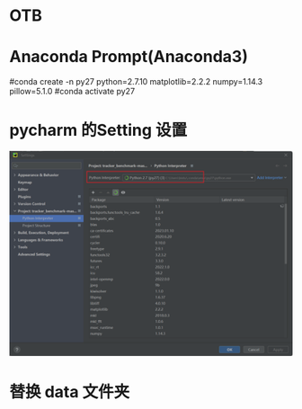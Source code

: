 # OTB
# Anaconda Prompt(Anaconda3)

#conda create -n py27 python=2.7.10 matplotlib=2.2.2 numpy=1.14.3 pillow=5.1.0
#conda activate py27

# pycharm 的Setting 设置
![image](https://github.com/yjy249/OTB/blob/main/tracker_benchmark-master/Setting_py27.png)

# 替换 data 文件夹
